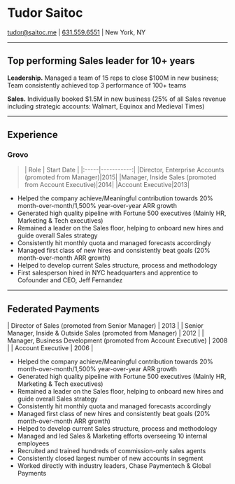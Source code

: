 # Tudor Saitoc

[tudor@saitoc.me][email] | [631.559.6551][phone] | New York, NY

---

## Top performing Sales leader for 10+ years

**Leadership.** Managed a team of 15 reps to close $100M in new business; Team consistently achieved top 3 performance of 100+ teams

**Sales.** Individually booked $1.5M in new business (25% of all Sales revenue including strategic accounts: Walmart, Equinox and Medieval Times)

---

## Experience

### Grovo
>| Role | Start Date |
|:-----|-----------:|
|Director, Enterprise Accounts (promoted from Manager)|2015|
|Manager, Inside Sales (promoted from Account Executive)|2014|
|Account Executive|2013|

- Helped the company achieve/Meaningful contribution towards 20% month-over-month/1,500% year-over-year ARR growth
- Generated high quality pipeline with Fortune 500 executives (Mainly HR, Marketing & Tech executives)
- Remained a leader on the Sales floor, helping to onboard new hires and guide overall Sales strategy
- Consistently hit monthly quota and managed forecasts accordingly
- Managed first class of new hires and consistently beat goals (20% month-over-month ARR growth)
- Helped to develop current Sales structure, process and methodology
- First salesperson hired in NYC headquarters and apprentice to Cofounder and CEO, Jeff Fernandez

---

## Federated Payments
| Director of Sales (promoted from Senior Manager) | 2013 |
| Senior Manager, Inside & Outside Sales (promoted from Manager) | 2012 |
| Manager, Business Development (promoted from Account Executive) | 2008 |
| Account Executive | 2006 |

- Helped the company achieve/Meaningful contribution towards 20% month-over-month/1,500% year-over-year ARR growth
- Generated high quality pipeline with Fortune 500 executives (Mainly HR, Marketing & Tech executives)
- Remained a leader on the Sales floor, helping to onboard new hires and guide overall Sales strategy
- Consistently hit monthly quota and managed forecasts accordingly
- Managed first class of new hires and consistently beat goals (20% month-over-month ARR growth)
- Helped to develop current Sales structure, process and methodology
- Managed and led Sales & Marketing efforts overseeing 10 internal employees
- Recruited and trained hundreds of commission-only sales agents
- Consistently closed largest number of new accounts in segment
- Worked directly with industry leaders, Chase Paymentech & Global Payments



[avatar]: https://media.licdn.com/mpr/mpr/shrinknp_400_400/AAEAAQAAAAAAAAbDAAAAJDQ0YmZmYjAxLThiZmUtNDcyZi1iNjc4LTVmOTEzNzVjMWM1Ng.jpg
[homepage]: http://tudorsaitoc.com
[twitter]: https://twitter.com/tudorsaitoc
[twit]: http://cdn-careers.sstatic.net/careers/Img/icon-twitter.png?v=b1bd58ad2034
[email]: mailto:tudor@saitoc.me
[phone]: tel:+16315596551

